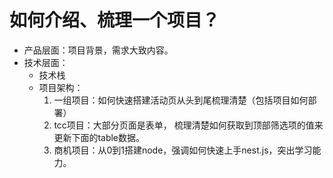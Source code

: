 # 如何介绍、梳理一个项目？
* 产品层面：项目背景，需求大致内容。
* 技术层面：
  * 技术栈
  * 项目架构：
    1. 一组项目：如何快速搭建活动页从头到尾梳理清楚（包括项目如何部署）
    2. tcc项目：大部分页面是表单， 梳理清楚如何获取到顶部筛选项的值来更新下面的table数据。
    3. 商机项目：从0到1搭建node，强调如何快速上手nest.js，突出学习能力。